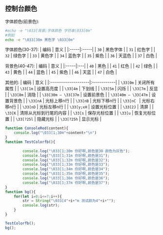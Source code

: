 ## 控制台颜色

字体颜色(前景色):
```bash
#echo -e "\033[背景;字体颜色 字符串\033[0m"
#例如
echo -e "\033[30m 黑色字 \033[0m"
```
字体颜色(30-37):
| 编码   | 意义   |
|:-----|:-----|
| `30` | 黑色字体 |
| `31` | 红色字  |
| `32` | 绿色字  |
| `33` | 黄色字  |
| `34` | 蓝色字  |
| `35` | 紫色   |
| `36` | 天蓝色  |
| `37` | 白色   |


背景色(40-47):
| 编码   | 意义 |
|:-----|:---|
| `40` | 黑色 |
| `41` | 红色 |
| `42` | 绿色 |
| `43` | 黄色 |
| `44` | 蓝色 |
| `45` | 紫色 |
| `46` | 天蓝 |
| `47` | 白色 |

其他的:
| 编码                  | 意义          |
|:--------------------|:------------|
| `\33[0m`            | 关闭所有属性      |
| `\33[1m`            | 设置高亮度       |
| `\33[4m`            | 下划线         |
| `\33[5m`            | 闪烁          |
| `\33[7m`            | 反显          |
| `\33[8m`            | 消隐          |
| `\33[30m — \33[37m` | 设置前景色       |
| `\33[40m — \33[47m` | 设置背景色       |
| `\33[nA`            | 光标上移n行      |
| `\33[nB`            | 光标下移n行      |
| `\33[nC `           | 光标右移n行      |
| `\33[nD`            | 光标左移n行      |
| `\33[y;xH`          | 设置光标位置      |
| `\33[2J`            | 清屏          |
| `\33[K`             | 清除从光标到行尾的内容 |
| `\33[s`             | 保存光标位置      |
| `\33[u`             | 恢复光标位置      |
| `\33[?25l`          | 隐藏光标        |
| `\33[?25h`          | 显示光标        |

```js
function ConsoleRed(content){
    console.log("\033[1;30m"+content+"\n")
}
function TestColorfb(){
    
        console.log("\033[1;30m 你好啊,颜色是30 颜色为灰色");
        console.log("\033[1;31m 你好啊,颜色是31");
        console.log("\033[1;32m 你好啊,颜色是32");
        console.log("\033[1;33m 你好啊,颜色是33");
        console.log("\033[1;34m 你好啊,颜色是34");
        console.log("\033[1;35m 你好啊,颜色是35");
        console.log("\033[1;36m 你好啊,颜色是36");
        console.log("\033[1;37m 你好啊,颜色是37");
}
function bg(){
    for(let i=0;i<=7;i++){
        str = String("\033[4"+i+"m 测试颜为4"+i+"");
        console.log(str);
    }
}

TestColorfb();
bg();
```
